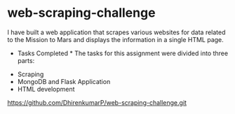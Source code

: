 # web-scraping-challenge

I have built a web application that scrapes various websites for data related to the Mission to Mars and displays the information in a single HTML page.

* Tasks Completed *
The tasks for this assignment were divided into three parts:

- Scraping
- MongoDB and Flask Application
- HTML development



https://github.com/DhirenkumarP/web-scraping-challenge.git
